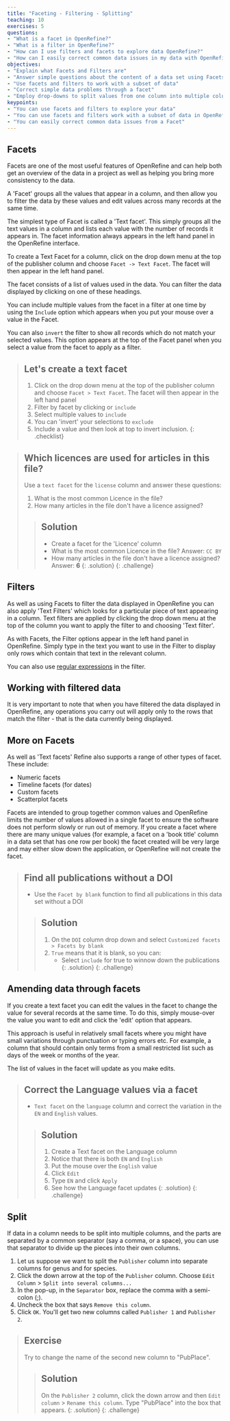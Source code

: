 ```yaml
---
title: "Faceting - Filtering - Splitting"
teaching: 10
exercises: 5
questions:
- "What is a facet in OpenRefine?"
- "What is a filter in OpenRefine?"
- "How can I use filters and facets to explore data OpenRefine?"
- "How can I easily correct common data issues in my data with OpenRefine?"
objectives:
- "Explain what Facets and Filters are"
- "Answer simple questions about the content of a data set using Facets"
- "Use facets and filters to work with a subset of data"
- "Correct simple data problems through a facet"
- "Employ drop-downs to split values from one column into multiple columns."
keypoints:
- "You can use facets and filters to explore your data"
- "You can use facets and filters work with a subset of data in OpenRefine"
- "You can easily correct common data issues from a Facet"
---
```


## Facets
Facets are one of the most useful features of OpenRefine and can help both get an overview of the data in a project as well as helping you bring more consistency to the data.

A 'Facet' groups all the values that appear in a column, and then allow you to filter the data by these values and edit values across many records at the same time.

The simplest type of Facet is called a 'Text facet'. This simply groups all the text values in a column and lists each value with the number of records it appears in. The facet information always appears in the left hand panel in the OpenRefine interface.

To create a Text Facet for a column, click on the drop down menu at the top of the publisher column and choose `Facet -> Text Facet`. The facet will then appear in the left hand panel.

The facet consists of a list of values used in the data. You can filter the data displayed by clicking on one of these headings.

You can include multiple values from the facet in a filter at one time by using the `Include` option which appears when you put your mouse over a value in the Facet.

You can also `invert` the filter to show all records which do not match your selected values. This option appears at the top of the Facet panel when you select a value from the facet to apply as a filter.

>## Let's create a text facet
>1. Click on the drop down menu at the top of the publisher column and choose `Facet > Text Facet`. The facet will then appear in the left hand panel
>2. Filter by facet by clicking or `include`
>3. Select multiple values to `include`
>3. You can 'invert' your selections to `exclude`
>4. Include a value and then look at top to invert inclusion.
{: .checklist}

>## Which licences are used for articles in this file?
> Use a `text facet` for the `license` column and answer these questions:
>
>1. What is the most common Licence in the file?
>2. How many articles in the file don't have a licence assigned?
>
>>## Solution
>>* Create a facet for the 'Licence' column
>>* What is the most common Licence in the file? Answer: `CC BY`
>>* How many articles in the file don't have a licence assigned? Answer: **6**
>{: .solution}
{: .challenge}

## Filters
As well as using Facets to filter the data displayed in OpenRefine you can also apply 'Text Filters' which looks for a particular piece of text appearing in a column. Text filters are applied by clicking the drop down menu at the top of the column you want to apply the filter to and choosing 'Text filter'.

As with Facets, the Filter options appear in the left hand panel in OpenRefine. Simply type in the text you want to use in the Filter to display only rows which contain that text in the relevant column.

You can also use [regular expressions](https://librarycarpentry.github.io/lc-data-intro/04-regular-expressions/) in the filter.

## Working with filtered data
It is very important to note that when you have filtered the data displayed in OpenRefine, any operations you carry out will apply only to the rows that match the filter - that is the data currently being displayed.

## More on Facets
As well as 'Text facets' Refine also supports a range of other types of facet. These include:

* Numeric facets
* Timeline facets (for dates)
* Custom facets
* Scatterplot facets

Facets are intended to group together common values and OpenRefine limits the number of values allowed in a single facet to ensure the software does not perform slowly or run out of memory. If you create a facet where there are many unique values (for example, a facet on a 'book title' column in a data set that has one row per book) the facet created will be very large and may either slow down the application, or OpenRefine will not create the facet.

>## Find all publications without a DOI
>* Use the `Facet by blank` function to find all publications in this data set without a DOI
>
>>## Solution
>>
>>1. On the `DOI` column drop down and select `Customized facets > Facets by blank`
>>2. `True` means that it is blank, so you can:
>>    * Select `include` for true to winnow down the publications
>{: .solution}
{: .challenge}

## Amending data through facets
If you create a text facet you can edit the values in the facet to change the value for several records at the same time. To do this, simply mouse-over the value you want to edit and click the 'edit' option that appears.

This approach is useful in relatively small facets where you might have small variations through punctuation or typing errors etc. For example, a column that should contain only terms from a small restricted list such as days of the week or months of the year.

The list of values in the facet will update as you make edits.

>## Correct the Language values via a facet
>
>* `Text facet` on the `language` column and correct the variation in the `EN` and `English` values.
>
>>## Solution
>>1. Create a Text facet on the Language column
>>2. Notice that there is both `EN` and `English`
>>3. Put the mouse over the `English` value
>>4. Click `Edit`
>>5. Type `EN` and click `Apply`
>>6. See how the Language facet updates
>{: .solution}
{: .challenge}

## Split


If data in a column needs to be split into multiple columns, and the parts are separated by a common separator (say a comma, or a space), you can use that separator to divide up the pieces into their own columns.


1. Let us suppose we want to split the `Publisher` column into separate columns for genus and for species. 
2. Click the down arrow at the top of the `Publisher` column. Choose `Edit Column` > `Split into several columns...`
3. In the pop-up, in the `Separator` box, replace the comma with a semi-colon (;).
4. Uncheck the box that says `Remove this column`.
5. Click `OK`. You'll get two new columns called `Publisher 1` and `Publisher 2`.


> ## Exercise
>
> Try to change the name of the second new column to "PubPlace". 
> 
> > ## Solution
> > 
> > On the `Publisher 2` column, click the down arrow and then `Edit column` > `Rename this column`. Type "PubPlace" into the box
> > that appears. 
> {: .solution}
{: .challenge}
